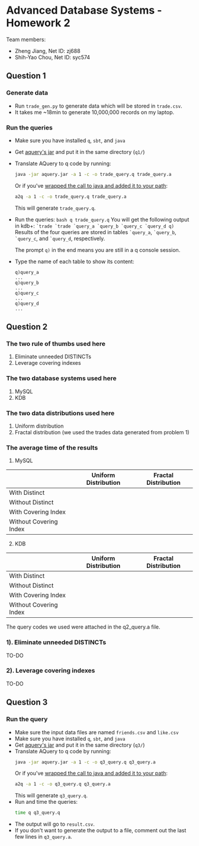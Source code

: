 # Advanced Database Systems - Homework 2

Team members:

- Zheng Jiang, Net ID: zj688
- Shih-Yao Chou, Net ID: syc574

## Question 1

### Generate data

- Run `trade_gen.py` to generate data which will be stored in `trade.csv`.
- It takes me ~18min to generate 10,000,000 records on my laptop.

### Run the queries

- Make sure you have installed `q`, `sbt`, and `java`
- Get [aquery's jar](https://drive.google.com/file/d/0B9IR8VjNetPYbWRIX0x2SEdoUGc/view)
  and put it in the same directory (`q1/`)
- Translate AQuery to q code by running:
  ```bash
  java -jar aquery.jar -a 1 -c -o trade_query.q trade_query.a
  ```
  Or if you've [wrapped the call to java and added it to your path](https://github.com/josepablocam/aquery#installationbuilding):
  ```bash
  a2q -a 1 -c -o trade_query.q trade_query.a
  ```
  This will generate `trade_query.q`.
- Run the queries:
  `bash q trade_query.q`
  You will get the following output in kdb+:
  `` `trade `trade `query_a `query_b `query_c `query_d q) ``
  Results of the four queries are stored in tables `` `query_a ``,
  `` `query_b ``, `` `query_c ``, and `` `query_d ``, respectively.

  The prompt `q)` in the end means you are still in a q console session.

- Type the name of each table to show its content:

  ```
  q)query_a
  ...
  q)query_b
  ...
  q)query_c
  ...
  q)query_d
  ...
  ```

## Question 2

### The two rule of thumbs used here

1. Eliminate unneeded DISTINCTs
2. Leverage covering indexes

### The two database systems used here

1. MySQL
2. KDB

### The two data distributions used here

1. Uniform distribution
2. Fractal distribution (we used the trades data generated from problem 1)

### The average time of the results

1. MySQL

|                        | Uniform Distribution | Fractal Distribution |
| ---------------------- | -------------------- | -------------------- |
| With Distinct          |                      |                      |
| Without Distinct       |                      |                      |
| With Covering Index    |                      |                      |
| Without Covering Index |                      |                      |

2. KDB

|                        | Uniform Distribution | Fractal Distribution |
| ---------------------- | -------------------- | -------------------- |
| With Distinct          |                      |                      |
| Without Distinct       |                      |                      |
| With Covering Index    |                      |                      |
| Without Covering Index |                      |                      |

The query codes we used were attached in the q2_query.a file.

### 1). Eliminate unneeded DISTINCTs

TO-DO

### 2). Leverage covering indexes

TO-DO

## Question 3

### Run the query

- Make sure the input data files are named `friends.csv` and `like.csv`
- Make sure you have installed `q`, `sbt`, and `java`
- Get [aquery's jar](https://drive.google.com/file/d/0B9IR8VjNetPYbWRIX0x2SEdoUGc/view)
  and put it in the same directory (`q3/`)
- Translate AQuery to q code by running:
  ```bash
  java -jar aquery.jar -a 1 -c -o q3_query.q q3_query.a
  ```
  Or if you've [wrapped the call to java and added it to your path](https://github.com/josepablocam/aquery#installationbuilding):
  ```bash
  a2q -a 1 -c -o q3_query.q q3_query.a
  ```
  This will generate `q3_query.q`.
- Run and time the queries:
  ```bash
  time q q3_query.q
  ```
- The output will go to `result.csv`.
- If you don't want to generate the output to a file, comment out the last few
  lines in `q3_query.a`.
